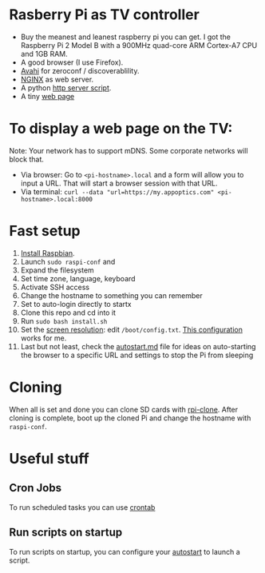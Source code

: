 # Rasberry Pi as TV controller

- Buy the meanest and leanest raspberry pi you can get. I got the Raspberry Pi 2 Model B with a 900MHz quad-core ARM Cortex-A7 CPU and 1GB RAM.
- A good browser (I use Firefox). 
- [Avahi](https://en.wikipedia.org/wiki/Avahi_(software)) for zeroconf / discoverablility.
- [NGINX](https://www.raspberrypi.org/documentation/remote-access/web-server/nginx.md) as web server.
- A python [http server script](https://github.com/librato/raspberry-pi/blob/master/http_server.py). 
- A tiny [web page](https://github.com/librato/raspberry-pi/blob/master/index.html)

# To display a web page on the TV:

Note: Your network has to support mDNS. Some corporate networks will block that.

- Via browser: Go to `<pi-hostname>.local` and a form will allow you to input a URL. That will start a browser session with that URL.
- Via terminal: `curl --data "url=https://my.appoptics.com" <pi-hostname>.local:8000`

# Fast setup

1. [Install Raspbian](https://www.raspberrypi.org/documentation/installation/installing-images/).
1. Launch `sudo raspi-conf` and 
  1. Expand the filesystem
  2. Set time zone, language, keyboard
  2. Activate SSH access
  3. Change the hostname to something you can remember
  4. Set to auto-login directly to startx
1. Clone this repo and cd into it
1. Run `sudo bash install.sh`
1. Set the [screen resolution](http://elinux.org/RPiconfig ): edit `/boot/config.txt`. [This configuration](config.txt) works for me.
1. Last but not least, check the [autostart.md](autostart.md) file for ideas on auto-starting the browser to a specific URL and settings to stop the Pi from sleeping

# Cloning
When all is set and done you can clone SD cards with [rpi-clone](https://github.com/billw2/rpi-clone). 
After cloning is complete, boot up the cloned Pi and change the hostname with `raspi-conf`.

# Useful stuff
## Cron Jobs
To run scheduled tasks you can use [crontab](https://www.raspberrypi.org/documentation/linux/usage/cron.md)
## Run scripts on startup
To run scripts on startup, you can configure your [autostart](autostart.md) to launch a script. 

